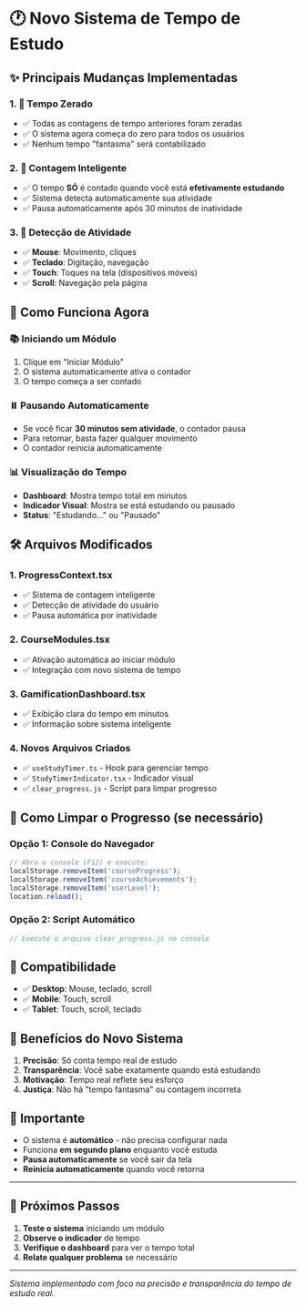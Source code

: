 # 🕐 Novo Sistema de Tempo de Estudo

## ✨ Principais Mudanças Implementadas

### 1. 🧹 **Tempo Zerado**
- ✅ Todas as contagens de tempo anteriores foram zeradas
- ✅ O sistema agora começa do zero para todos os usuários
- ✅ Nenhum tempo "fantasma" será contabilizado

### 2. 🎯 **Contagem Inteligente**
- ✅ O tempo **SÓ** é contado quando você está **efetivamente estudando**
- ✅ Sistema detecta automaticamente sua atividade
- ✅ Pausa automaticamente após 30 minutos de inatividade

### 3. 🔄 **Detecção de Atividade**
- ✅ **Mouse**: Movimento, cliques
- ✅ **Teclado**: Digitação, navegação
- ✅ **Touch**: Toques na tela (dispositivos móveis)
- ✅ **Scroll**: Navegação pela página

## 🚀 Como Funciona Agora

### 📚 **Iniciando um Módulo**
1. Clique em "Iniciar Módulo"
2. O sistema automaticamente ativa o contador
3. O tempo começa a ser contado

### ⏸️ **Pausando Automaticamente**
- Se você ficar **30 minutos sem atividade**, o contador pausa
- Para retomar, basta fazer qualquer movimento
- O contador reinicia automaticamente

### 📊 **Visualização do Tempo**
- **Dashboard**: Mostra tempo total em minutos
- **Indicador Visual**: Mostra se está estudando ou pausado
- **Status**: "Estudando..." ou "Pausado"

## 🛠️ **Arquivos Modificados**

### 1. **ProgressContext.tsx**
- ✅ Sistema de contagem inteligente
- ✅ Detecção de atividade do usuário
- ✅ Pausa automática por inatividade

### 2. **CourseModules.tsx**
- ✅ Ativação automática ao iniciar módulo
- ✅ Integração com novo sistema de tempo

### 3. **GamificationDashboard.tsx**
- ✅ Exibição clara do tempo em minutos
- ✅ Informação sobre sistema inteligente

### 4. **Novos Arquivos Criados**
- ✅ `useStudyTimer.ts` - Hook para gerenciar tempo
- ✅ `StudyTimerIndicator.tsx` - Indicador visual
- ✅ `clear_progress.js` - Script para limpar progresso

## 🔧 **Como Limpar o Progresso (se necessário)**

### **Opção 1: Console do Navegador**
```javascript
// Abra o console (F12) e execute:
localStorage.removeItem('courseProgress');
localStorage.removeItem('courseAchievements');
localStorage.removeItem('userLevel');
location.reload();
```

### **Opção 2: Script Automático**
```javascript
// Execute o arquivo clear_progress.js no console
```

## 📱 **Compatibilidade**

- ✅ **Desktop**: Mouse, teclado, scroll
- ✅ **Mobile**: Touch, scroll
- ✅ **Tablet**: Touch, scroll, teclado

## 🎯 **Benefícios do Novo Sistema**

1. **Precisão**: Só conta tempo real de estudo
2. **Transparência**: Você sabe exatamente quando está estudando
3. **Motivação**: Tempo real reflete seu esforço
4. **Justiça**: Não há "tempo fantasma" ou contagem incorreta

## 🚨 **Importante**

- O sistema é **automático** - não precisa configurar nada
- Funciona **em segundo plano** enquanto você estuda
- **Pausa automaticamente** se você sair da tela
- **Reinicia automaticamente** quando você retorna

---

## 🔄 **Próximos Passos**

1. **Teste o sistema** iniciando um módulo
2. **Observe o indicador** de tempo
3. **Verifique o dashboard** para ver o tempo total
4. **Relate qualquer problema** se necessário

---

*Sistema implementado com foco na precisão e transparência do tempo de estudo real.*
